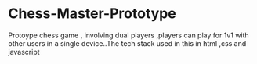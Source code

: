 # Chess-Master-Prototype
Protoype chess game , involving dual players ,players can play for 1v1 with other users in a single device..The tech stack used in this in html ,css and javascript
